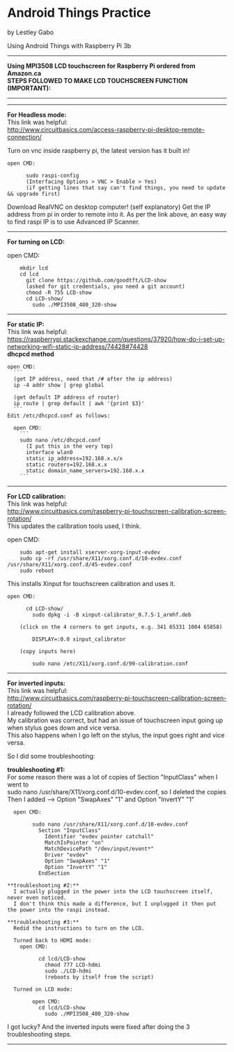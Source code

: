 # Android Things Practice  
by Lestley Gabo  

Using Android Things with Raspberry Pi 3b  

***************************************************************************
**Using MPI3508 LCD touchscreen for Raspberry Pi ordered from Amazon.ca  
STEPS FOLLOWED TO MAKE LCD TOUCHSCREEN FUNCTION (IMPORTANT):**
***************************************************************************
***************************************************************************

**For Headless mode:**  
  This link was helpful:  
  http://www.circuitbasics.com/access-raspberry-pi-desktop-remote-connection/  
  
  Turn on vnc inside raspberry pi, the latest version has it built in!  
  
    open CMD:  
```
      sudo raspi-config
      (Interfacing Options > VNC > Enable > Yes)
      (if getting lines that say can't find things, you need to update && upgrade first)
```

  Download RealVNC on desktop computer! (self explanatory)
    Get the IP address from pi in order to remote into it.
    As per the link above, an easy way to find raspi IP is to use Advanced IP Scanner.

***************************************************************************

**For turning on LCD:**  

  open CMD:  
```
    mkdir lcd
    cd lcd
      git clone https://github.com/goodtft/LCD-show
      (asked for git credentials, you need a git account)
      chmod -R 755 LCD-show
      cd LCD-show/
        sudo ./MPI3508_480_320-show
```
***************************************************************************

**For static IP:**  
  This link was helpful:  
  https://raspberrypi.stackexchange.com/questions/37920/how-do-i-set-up-networking-wifi-static-ip-address/74428#74428  
  **dhcpcd method**

    open CMD:
      ```
      (get IP address, need that /# after the ip address)
      ip -4 addr show | grep global

      (get default IP address of router)
      ip route | grep default | awk '{print $3}'
      ```
    Edit /etc/dhcpcd.conf as follows:

      open CMD:
        ```
        sudo nano /etc/dhcpcd.conf
          (I put this in the very top)
          interface wlan0
          static ip_address=192.168.x.x/x
          static routers=192.168.x.x
          static domain_name_servers=192.168.x.x
        ```

***************************************************************************

**For LCD calibration:**  
  This link was helpful:  
    http://www.circuitbasics.com/raspberry-pi-touchscreen-calibration-screen-rotation/  
  This updates the calibration tools used, I think.  

  open CMD:  
```
    sudo apt-get install xserver-xorg-input-evdev
    sudo cp -rf /usr/share/X11/xorg.conf.d/10-evdev.conf /usr/share/X11/xorg.conf.d/45-evdev.conf
    sudo reboot
```

  This installs Xinput for touchscreen calibration and uses it.  

    open CMD:  
```
      cd LCD-show/
        sudo dpkg -i -B xinput-calibrator_0.7.5-1_armhf.deb
```

        (click on the 4 corners to get inputs, e.g. 341 65331 1004 65858)
```
        DISPLAY=:0.0 xinput_calibrator
```

        (copy inputs here)
```
        sudo nano /etc/X11/xorg.conf.d/99-calibration.conf
```

***************************************************************************

**For inverted inputs:**    
  This link was helpful:  
  http://www.circuitbasics.com/raspberry-pi-touchscreen-calibration-screen-rotation/  
  I already followed the LCD calibration above.  
  My calibration was correct, but had an issue of touchscreen input going up when stylus goes down and vice versa.  
  This also happens when I go left on the stylus, the input goes right and vice versa.  

  So I did some troubleshooting:  

  **troubleshooting #1:**  
      For some reason there was a lot of copies of Section "InputClass" when I went to  
      sudo nano /usr/share/X11/xorg.conf.d/10-evdev.conf, so I deleted the copies  
      Then I added --> Option "SwapAxes" "1" and Option "InvertY" "1"  

      open CMD:  
```
        sudo nano /usr/share/X11/xorg.conf.d/10-evdev.conf
          Section "InputClass"
            Identifier "evdev pointer catchall"
            MatchIsPointer "on"
            MatchDevicePath "/dev/input/event*"
            Driver "evdev"
            Option "SwapAxes" "1"
            Option "InvertY" "1"
          EndSection
```

    **troubleshooting #2:**    
      I actually plugged in the power into the LCD touchscreen itself, never even noticed.
      I don't think this made a difference, but I unplugged it then put the power into the raspi instead.

    **troubleshooting #3:**     
      Redid the instructions to turn on the LCD.

      Turned back to HDMI mode:  
        open CMD:  
```
          cd lcd/LCD-show
            chmod 777 LCD-hdmi
            sudo ./LCD-hdmi
            (reboots by itself from the script)
```
      Turned on LCD mode:  
```
        open CMD:  
          cd lcd/LCD-show
            sudo ./MPI3508_480_320-show
```
  I got lucky? And the inverted inputs were fixed after doing the 3 troubleshooting steps.


*********************************************************
